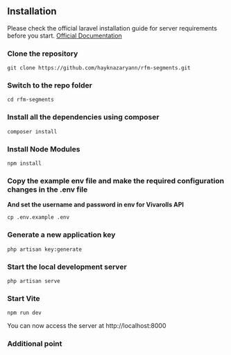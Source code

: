 ## Installation

Please check the official laravel installation guide for server requirements before you start. [Official Documentation](https://laravel.com/docs/5.4/installation#installation)


### Clone the repository

    git clone https://github.com/hayknazaryann/rfm-segments.git

### Switch to the repo folder

    cd rfm-segments



### Install all the dependencies using composer

    composer install

### Install Node Modules

    npm install

### Copy the example env file and make the required configuration changes in the .env file
**And set the username and password in env for Vivarolls API**

    cp .env.example .env

### Generate a new application key

    php artisan key:generate

### Start the local development server

    php artisan serve

### Start Vite

    npm run dev


You can now access the server at http://localhost:8000

### Additional point


